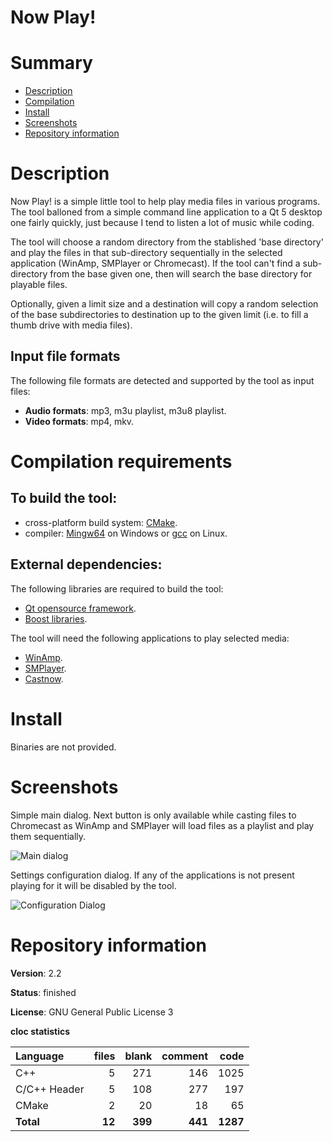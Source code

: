 Now Play!
=========

# Summary
- [Description](#description)
- [Compilation](#compilation-requirements)
- [Install](#install)
- [Screenshots](#screenshots)
- [Repository information](#repository-information)

# Description
Now Play! is a simple little tool to help play media files in various programs. The tool balloned from a simple command line application to a Qt 5 desktop one fairly quickly, just because I tend
to listen a lot of music while coding.

The tool will choose a random directory from the stablished 'base directory' and play the files in that sub-directory sequentially in the selected application (WinAmp, SMPlayer or Chromecast). If
the tool can't find a sub-directory from the base given one, then will search the base directory for playable files. 

Optionally, given a limit size and a destination will copy a random selection of the base subdirectories to destination up to the given limit (i.e. to fill a thumb drive with media files).

## Input file formats
The following file formats are detected and supported by the tool as input files:
* **Audio formats**: mp3, m3u playlist, m3u8 playlist.
* **Video formats**: mp4, mkv.

# Compilation requirements
## To build the tool:
* cross-platform build system: [CMake](http://www.cmake.org/cmake/resources/software.html).
* compiler: [Mingw64](http://sourceforge.net/projects/mingw-w64/) on Windows or [gcc](http://gcc.gnu.org/) on Linux.

## External dependencies:
The following libraries are required to build the tool:
* [Qt opensource framework](http://www.qt.io/).
* [Boost libraries](https://www.boost.org/).

The tool will need the following applications to play selected media:
* [WinAmp](http://www.winamp.com/).
* [SMPlayer](https://www.smplayer.info/).
* [Castnow](https://github.com/xat/castnow).

# Install

Binaries are not provided.

# Screenshots

Simple main dialog. Next button is only available while casting files to Chromecast as WinAmp and SMPlayer will load files as a playlist and play them sequentially. 

![Main dialog](https://user-images.githubusercontent.com/12167134/73141718-7b342900-4087-11ea-8e3a-ff02dc8610eb.jpg)

Settings configuration dialog. If any of the applications is not present playing for it will be disabled by the tool.

![Configuration Dialog](https://user-images.githubusercontent.com/12167134/73141717-7b342900-4087-11ea-88b9-d844dac9b75a.jpg)

# Repository information
**Version**: 2.2

**Status**: finished

**License**: GNU General Public License 3

**cloc statistics**

| Language                     |files          |blank        |comment           |code   |
|:-----------------------------|--------------:|------------:|-----------------:|------:|
| C++                          |    5          |  271        |    146           | 1025  |
| C/C++ Header                 |    5          |  108        |    277           |  197  |
| CMake                        |    2          |   20        |     18           |   65  |
| **Total**                    |   **12**      |  **399**    |   **441**        |**1287**|
